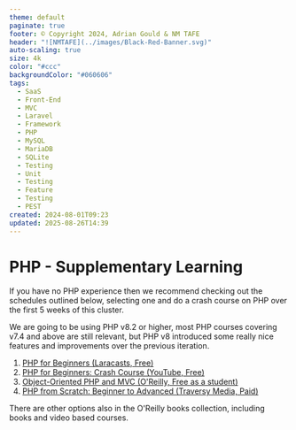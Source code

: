 ```yaml
---
theme: default
paginate: true
footer: © Copyright 2024, Adrian Gould & NM TAFE
header: "![NMTAFE](../images/Black-Red-Banner.svg)"
auto-scaling: true
size: 4k
color: "#ccc"
backgroundColor: "#060606"
tags:
  - SaaS
  - Front-End
  - MVC
  - Laravel
  - Framework
  - PHP
  - MySQL
  - MariaDB
  - SQLite
  - Testing
  - Unit
  - Testing
  - Feature
  - Testing
  - PEST
created: 2024-08-01T09:23
updated: 2025-08-26T14:39
---
```


# PHP - Supplementary Learning

If you have no PHP experience then we recommend checking out the schedules outlined below, selecting one and do a crash course on PHP over the first 5 weeks of this cluster.

We are going to be using PHP v8.2 or higher, most PHP courses covering v7.4 and above are still relevant, but PHP v8 introduced some really nice features and improvements over the previous iteration.

1. [PHP for Beginners (Laracasts, Free)](session-01/S01-PHP-for-Beginners-Laracasts.md)
2. [PHP for Beginners: Crash Course (YouTube, Free)](S01-PHP-for-Beginners-Crash-Course-YouTube.md)
3. [Object-Oriented PHP and MVC (O'Reilly, Free as a student)](./S01-Object-Oriented-PHP-and-MVC-OReilly.md)
4. [PHP from Scratch: Beginner to Advanced (Traversy Media, Paid)](session-01/S01-PHP-from-Scratch-Beginner-to-Advanced.md)

There are other options also in the O'Reilly books collection, including books and video based courses.
